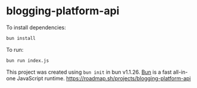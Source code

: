 # blogging-platform-api

To install dependencies:

```bash
bun install
```

To run:

```bash
bun run index.js
```

This project was created using `bun init` in bun v1.1.26. [Bun](https://bun.sh) is a fast all-in-one JavaScript runtime.
https://roadmap.sh/projects/blogging-platform-api
